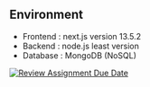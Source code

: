 ## Environment
- Frontend : next.js version 13.5.2
- Backend : node.js least version
- Database : MongoDB (NoSQL)

[![Review Assignment Due Date](https://classroom.github.com/assets/deadline-readme-button-24ddc0f5d75046c5622901739e7c5dd533143b0c8e959d652212380cedb1ea36.svg)](https://classroom.github.com/a/nj0X2aoJ)
